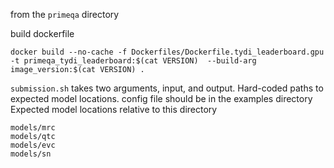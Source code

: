from the `primeqa` directory

build dockerfile
```
docker build --no-cache -f Dockerfiles/Dockerfile.tydi_leaderboard.gpu -t primeqa_tydi_leaderboard:$(cat VERSION)  --build-arg image_version:$(cat VERSION) .
```

`submission.sh` takes two arguments, input, and output.  Hard-coded paths to expected model locations.
config file should be in the examples directory
Expected model locations relative to this directory

```
models/mrc
models/qtc
models/evc
models/sn
```